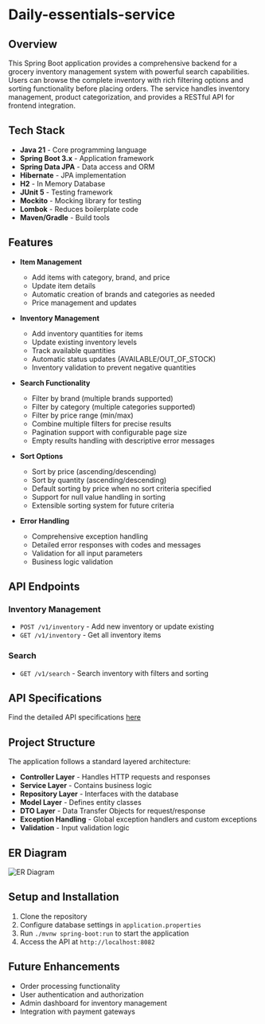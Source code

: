 # Daily-essentials-service

## Overview

This Spring Boot application provides a comprehensive backend for a grocery inventory management system with powerful search capabilities. Users can browse the complete inventory with rich filtering options and sorting functionality before placing orders. The service handles inventory management, product categorization, and provides a RESTful API for frontend integration.

## Tech Stack

- **Java 21** - Core programming language
- **Spring Boot 3.x** - Application framework
- **Spring Data JPA** - Data access and ORM
- **Hibernate** - JPA implementation
- **H2** - In Memory Database
- **JUnit 5** - Testing framework
- **Mockito** - Mocking library for testing
- **Lombok** - Reduces boilerplate code
- **Maven/Gradle** - Build tools


## Features

- **Item Management**
  - Add items with category, brand, and price
  - Update item details
  - Automatic creation of brands and categories as needed
  - Price management and updates

- **Inventory Management**
  - Add inventory quantities for items
  - Update existing inventory levels
  - Track available quantities
  - Automatic status updates (AVAILABLE/OUT_OF_STOCK)
  - Inventory validation to prevent negative quantities

- **Search Functionality**
  - Filter by brand (multiple brands supported)
  - Filter by category (multiple categories supported)
  - Filter by price range (min/max)
  - Combine multiple filters for precise results
  - Pagination support with configurable page size
  - Empty results handling with descriptive error messages

- **Sort Options**
  - Sort by price (ascending/descending)
  - Sort by quantity (ascending/descending)
  - Default sorting by price when no sort criteria specified
  - Support for null value handling in sorting
  - Extensible sorting system for future criteria

- **Error Handling**
  - Comprehensive exception handling
  - Detailed error responses with codes and messages
  - Validation for all input parameters
  - Business logic validation


## API Endpoints

### Inventory Management
- `POST /v1/inventory` - Add new inventory or update existing
- `GET /v1/inventory` - Get all inventory items

### Search
- `GET /v1/search` - Search inventory with filters and sorting
## API Specifications


Find the detailed API specifications [here](https://docs.google.com/document/d/e/2PACX-1vQt1Ngi7zeiw72dSmtIl7G_YWCLnc4XyDJA3htl2ru65X931s44k_I_nQGRX2DsM5Y2xZqC04S2hgev/pub)

## Project Structure

The application follows a standard layered architecture:

- **Controller Layer** - Handles HTTP requests and responses
- **Service Layer** - Contains business logic
- **Repository Layer** - Interfaces with the database
- **Model Layer** - Defines entity classes
- **DTO Layer** - Data Transfer Objects for request/response
- **Exception Handling** - Global exception handlers and custom exceptions
- **Validation** - Input validation logic

## ER Diagram

![ER Diagram](https://www.mermaidchart.com/raw/7a39163c-30bc-4d65-af3b-d35062fdf03a?theme=light&version=v0.1&format=svg)


## Setup and Installation

1. Clone the repository
2. Configure database settings in `application.properties`
3. Run `./mvnw spring-boot:run` to start the application
4. Access the API at `http://localhost:8082`

## Future Enhancements

- Order processing functionality
- User authentication and authorization
- Admin dashboard for inventory management
- Integration with payment gateways


